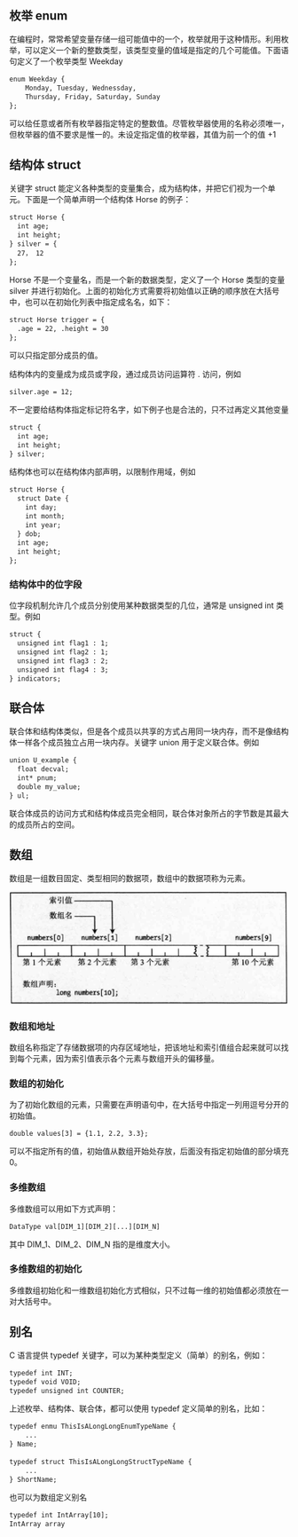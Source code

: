 ## 枚举 enum
在编程时，常常希望变量存储一组可能值中的一个，枚举就用于这种情形。利用枚举，可以定义一个新的整数类型，该类型变量的值域是指定的几个可能值。下面语句定义了一个枚举类型 Weekday
```
enum Weekday {
    Monday, Tuesday, Wednessday, 
    Thursday, Friday, Saturday, Sunday
};
```
可以给任意或者所有枚举器指定特定的整数值。尽管枚举器使用的名称必须唯一，但枚举器的值不要求是惟一的。未设定指定值的枚举器，其值为前一个的值 +1

## 结构体 struct
关键字 struct 能定义各种类型的变量集合，成为结构体，并把它们视为一个单元。下面是一个简单声明一个结构体 Horse 的例子：
```
struct Horse {
  int age;
  int height;
} silver = {
  27， 12
};
```
Horse 不是一个变量名，而是一个新的数据类型，定义了一个 Horse 类型的变量 silver 并进行初始化。上面的初始化方式需要将初始值以正确的顺序放在大括号中，也可以在初始化列表中指定成名名，如下：
```
struct Horse trigger = {
  .age = 22, .height = 30
};
```
可以只指定部分成员的值。

结构体内的变量成为成员或字段，通过成员访问运算符 . 访问，例如
```
silver.age = 12;
```
不一定要给结构体指定标记符名字，如下例子也是合法的，只不过再定义其他变量
```
struct {
  int age;
  int height;
} silver;
```
结构体也可以在结构体内部声明，以限制作用域，例如
```
struct Horse {
  struct Date {
    int day;
	int month;
	int year;
  } dob;
  int age;
  int height;
};
```

### 结构体中的位字段
位字段机制允许几个成员分别使用某种数据类型的几位，通常是 unsigned int 类型。例如
```
struct {
  unsigned int flag1 : 1;
  unsigned int flag2 : 1;
  unsigned int flag3 : 2;
  unsigned int flag4 : 3;
} indicators;
```

## 联合体
联合体和结构体类似，但是各个成员以共享的方式占用同一块内存，而不是像结构体一样各个成员独立占用一块内存。关键字 union 用于定义联合体。例如
```
union U_example {
  float decval;
  int* pnum;
  double my_value;
} ul;
```
联合体成员的访问方式和结构体成员完全相同，联合体对象所占的字节数是其最大的成员所占的空间。

## 数组
数组是一组数目固定、类型相同的数据项，数组中的数据项称为元素。

<img src='./imgs/array.png'>

### 数组和地址
数组名称指定了存储数据项的内存区域地址，把该地址和索引值组合起来就可以找到每个元素，因为索引值表示各个元素与数组开头的偏移量。

### 数组的初始化
为了初始化数组的元素，只需要在声明语句中，在大括号中指定一列用逗号分开的初始值。
```
double values[3] = {1.1, 2.2, 3.3};
```
可以不指定所有的值，初始值从数组开始处存放，后面没有指定初始值的部分填充 0。

### 多维数组
多维数组可以用如下方式声明：
```
DataType val[DIM_1][DIM_2][...][DIM_N]
```
其中 DIM_1、DIM_2、DIM_N 指的是维度大小。

### 多维数组的初始化
多维数组初始化和一维数组初始化方式相似，只不过每一维的初始值都必须放在一对大括号中。

## 别名
C 语言提供 typedef 关键字，可以为某种类型定义（简单）的别名，例如：
```
typedef int INT;
typedef void VOID;
typedef unsigned int COUNTER;
```
上述枚举、结构体、联合体，都可以使用 typedef 定义简单的别名，比如：
```
typedef enmu ThisIsALongLongEnumTypeName {
    ...
} Name;

typedef struct ThisIsALongLongStructTypeName {
    ...
} ShortName;
```
也可以为数组定义别名
```
typedef int IntArray[10];
IntArray array
```